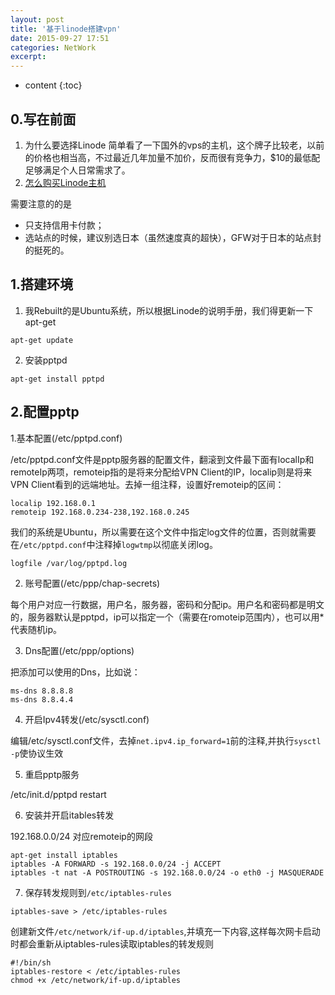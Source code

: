 ```yaml
---
layout: post
title: '基于linode搭建vpn'
date: 2015-09-27 17:51
categories: NetWork
excerpt:
---
```


* content
{:toc}

## 0.写在前面

1. 为什么要选择Linode
简单看了一下国外的vps的主机，这个牌子比较老，以前的价格也相当高，不过最近几年加量不加价，反而很有竞争力，$10的最低配足够满足个人日常需求了。
2. [怎么购买Linode主机](http://my.oschina.net/denglz/blog/313858)

需要注意的的是

* 只支持信用卡付款；
* 选站点的时候，建议别选日本（虽然速度真的超快），GFW对于日本的站点封的挺死的。

## 1.搭建环境

1. 我Rebuilt的是Ubuntu系统，所以根据Linode的说明手册，我们得更新一下apt-get

```
apt-get update
```
2. 安装pptpd

```
apt-get install pptpd
```

## 2.配置pptp

1.基本配置(/etc/pptpd.conf)

/etc/pptpd.conf文件是pptp服务器的配置文件，翻滚到文件最下面有localIp和remoteIp两项，remoteip指的是将来分配给VPN Client的IP，localip则是将来VPN Client看到的远端地址。去掉一组注释，设置好remoteip的区间：

```
localip 192.168.0.1
remoteip 192.168.0.234-238,192.168.0.245
```

我们的系统是Ubuntu，所以需要在这个文件中指定log文件的位置，否则就需要在`/etc/pptpd.conf`中注释掉`logwtmp`以彻底关闭log。

```
logfile /var/log/pptpd.log
```

2. 账号配置(/etc/ppp/chap-secrets)

每个用户对应一行数据，用户名，服务器，密码和分配ip。用户名和密码都是明文的，服务器默认是pptpd，ip可以指定一个（需要在romoteip范围内），也可以用*代表随机ip。

3. Dns配置(/etc/ppp/options)

把添加可以使用的Dns，比如说：

```
ms-dns 8.8.8.8
ms-dns 8.8.4.4
```

4. 开启Ipv4转发(/etc/sysctl.conf)

编辑/etc/sysctl.conf文件，去掉`net.ipv4.ip_forward=1`前的注释,并执行`sysctl -p`使协议生效

5. 重启pptp服务

/etc/init.d/pptpd restart

6. 安装并开启itables转发

192.168.0.0/24 对应remoteip的网段

```
apt-get install iptables
iptables -A FORWARD -s 192.168.0.0/24 -j ACCEPT
iptables -t nat -A POSTROUTING -s 192.168.0.0/24 -o eth0 -j MASQUERADE
```

7. 保存转发规则到`/etc/iptables-rules`

```
iptables-save > /etc/iptables-rules
```

创建新文件`/etc/network/if-up.d/iptables`,并填充一下内容,这样每次网卡启动时都会重新从iptables-rules读取iptables的转发规则

```
#!/bin/sh
iptables-restore < /etc/iptables-rules
chmod +x /etc/network/if-up.d/iptables
```


